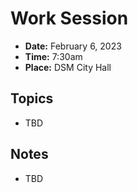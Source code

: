 # Work Session

- **Date:** February 6, 2023
- **Time:** 7:30am
- **Place:** DSM City Hall

## Topics

- TBD

## Notes

- TBD
       
